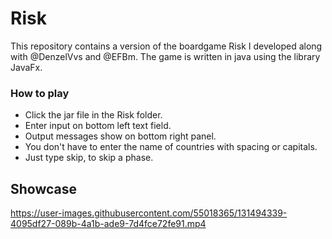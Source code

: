 # Risk
This repository contains a version of the boardgame Risk I developed along with @DenzelVvs and @EFBm. The game is written in java using the library JavaFx.

### How to play
- Click the jar file in the Risk folder.
- Enter input on bottom left text field.  
- Output messages show on bottom right panel.  
- You don't have to enter the name of countries with spacing or capitals.
- Just type skip, to skip a phase.
  
## Showcase
https://user-images.githubusercontent.com/55018365/131494339-4095df27-089b-4a1b-ade9-7d4fce72fe91.mp4



